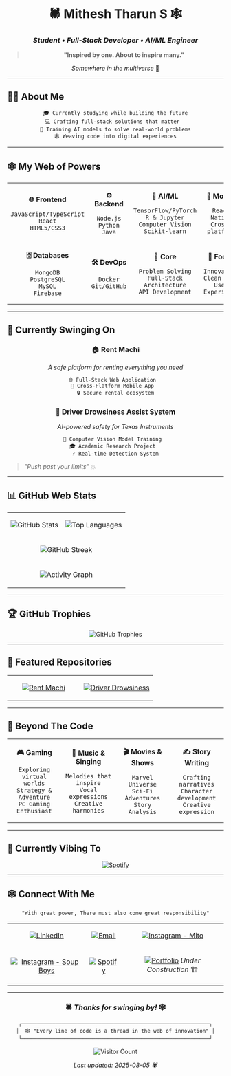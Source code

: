 <div align="center">

# 🕷️ **Mithesh Tharun S** 🕸️
### *Student • Full-Stack Developer • AI/ML Engineer*

> **"Inspired by one. About to inspire many."**

*Somewhere in the multiverse* 🌌

---

</div>

## 🦸‍♂️ **About Me**

<div align="center">

```
🎓 Currently studying while building the future
💻 Crafting full-stack solutions that matter  
🤖 Training AI models to solve real-world problems
🕸️ Weaving code into digital experiences
```

</div>

---

## 🕸️ **My Web of Powers**

<div align="center">

<!-- Bento Box Layout for Skills -->
<table>
<tr>
<td align="center" width="25%">

**🌐 Frontend**
```
JavaScript/TypeScript
React
HTML5/CSS3
```

</td>
<td align="center" width="25%">

**⚙️ Backend**
```
Node.js
Python
Java
```

</td>
<td align="center" width="25%">

**🤖 AI/ML**
```
TensorFlow/PyTorch
R & Jupyter
Computer Vision
Scikit-learn
```

</td>
<td align="center" width="25%">

**📱 Mobile**
```
React Native
Cross-platform
```

</td>
</tr>
<tr>
<td align="center" width="25%">

**🗄️ Databases**
```
MongoDB
PostgreSQL
MySQL
Firebase
```

</td>
<td align="center" width="25%">

**🛠️ DevOps**
```
Docker
Git/GitHub
```

</td>
<td align="center" width="25%">

**💪 Core**
```
Problem Solving
Full-Stack Architecture
API Development
```

</td>
<td align="center" width="25%">

**🎯 Focus**
```
Innovation
Clean Code
User Experience
```

</td>
</tr>
</table>

</div>

---

## 🚀 **Currently Swinging On**

<div align="center">

### 🏠 **Rent Machi**
*A safe platform for renting everything you need*
```
🌐 Full-Stack Web Application  
📱 Cross-Platform Mobile App  
🔒 Secure rental ecosystem
```

### 🚗 **Driver Drowsiness Assist System**
*AI-powered safety for Texas Instruments*
```
🤖 Computer Vision Model Training  
🎓 Academic Research Project  
⚡ Real-time Detection System
```

</div>

> *"Push past your limits"* 💥

---

## 📊 **GitHub Web Stats**

<div align="center">

<!-- Comic Panel Style Stats Layout -->
<table>
<tr>
<td align="center">

![GitHub Stats](https://github-readme-stats.vercel.app/api?username=mito-1315&show_icons=true&theme=radical&hide_border=true&bg_color=0D1117&title_color=FF6B6B&icon_color=4ECDC4&text_color=FFFFFF)

</td>
<td align="center">

![Top Languages](https://github-readme-stats.vercel.app/api/top-langs/?username=mito-1315&layout=compact&theme=radical&hide_border=true&bg_color=0D1117&title_color=FF6B6B&text_color=FFFFFF)

</td>
</tr>
<tr>
<td align="center" colspan="2">

![GitHub Streak](https://github-readme-streak-stats.herokuapp.com/?user=mito-1315&theme=radical&hide_border=true&background=0D1117&stroke=FF6B6B&ring=4ECDC4&fire=FF6B6B&currStreakLabel=FFFFFF)

</td>
</tr>
<tr>
<td align="center" colspan="2">

![Activity Graph](https://github-readme-activity-graph.vercel.app/graph?username=mito-1315&theme=react-dark&hide_border=true&area=true&color=FF6B6B&line=4ECDC4&point=FFFFFF)

</td>
</tr>
</table>

</div>

---

## 🏆 **GitHub Trophies**

<div align="center">

![GitHub Trophies](https://github-profile-trophy.vercel.app/?username=mito-1315&theme=radical&no-bg=true&no-frame=true&margin-w=15&margin-h=15&column=4)

</div>

---

## 🌟 **Featured Repositories**

<div align="center">

<table>
<tr>
<td align="center" width="50%">

[![Rent Machi](https://github-readme-stats.vercel.app/api/pin/?username=mito-1315&repo=rent-machi&theme=radical&hide_border=true&bg_color=0D1117)](https://github.com/mito-1315/rent-machi)

</td>
<td align="center" width="50%">

[![Driver Drowsiness](https://github-readme-stats.vercel.app/api/pin/?username=mito-1315&repo=driver-drowsiness-system&theme=radical&hide_border=true&bg_color=0D1117)](https://github.com/mito-1315/driver-drowsiness-system)

</td>
</tr>
</table>

</div>

---

## 🎯 **Beyond The Code**

<div align="center">

<!-- Bento Box for Interests -->
<table>
<tr>
<td align="center" width="25%">

**🎮 Gaming**
```
Exploring virtual worlds
Strategy & Adventure
PC Gaming Enthusiast
```

</td>
<td align="center" width="25%">

**🎵 Music & Singing**
```
Melodies that inspire
Vocal expressions
Creative harmonies
```

</td>
<td align="center" width="25%">

**🎬 Movies & Shows**
```
Marvel Universe
Sci-Fi Adventures
Story Analysis
```

</td>
<td align="center" width="25%">

**✍️ Story Writing**
```
Crafting narratives
Character development
Creative expression
```

</td>
</tr>
</table>

</div>

---

## 🎵 **Currently Vibing To**

<div align="center">

[![Spotify](https://spotify-recently-played-readme.vercel.app/api?user=31xtxahbkppwhx4ldserrvawjq6a&unique=true&count=3&width=300)](https://open.spotify.com/user/31xtxahbkppwhx4ldserrvawjq6a)

</div>

---

## 🕸️ **Connect With Me**

<div align="center">

```
"With great power, There must also come great responsibility"
```

<table>
<tr>
<td align="center">

[![LinkedIn](https://img.shields.io/badge/LinkedIn-0077B5?style=for-the-badge&logo=linkedin&logoColor=white)](https://www.linkedin.com/in/mithesh-tharun-s-18407a2a2/)

</td>
<td align="center">

[![Email](https://img.shields.io/badge/Email-D14836?style=for-the-badge&logo=gmail&logoColor=white)](mailto:off.mithu1315@gmail.com)

</td>
<td align="center">

[![Instagram - Mito](https://img.shields.io/badge/Instagram_Mito-E4405F?style=for-the-badge&logo=instagram&logoColor=white)](https://www.instagram.com/mito_1315_/)

</td>
</tr>
<tr>
<td align="center">

[![Instagram - Soup Boys](https://img.shields.io/badge/The_Soup_Boys-E4405F?style=for-the-badge&logo=instagram&logoColor=white)](https://www.instagram.com/_thesoupboys_/)

</td>
<td align="center">

[![Spotify](https://img.shields.io/badge/Spotify-1ED760?style=for-the-badge&logo=spotify&logoColor=white)](https://open.spotify.com/user/31xtxahbkppwhx4ldserrvawjq6a)

</td>
<td align="center">

[![Portfolio](https://img.shields.io/badge/Portfolio-FF5722?style=for-the-badge&logo=web&logoColor=white)](#)
*Under Construction* 🏗️

</td>
</tr>
</table>

</div>

---

<div align="center">

### 🕷️ *Thanks for swinging by!* 🕸️

```
┌─────────────────────────────────────────────────────────────┐
│  🕸️ "Every line of code is a thread in the web of innovation" │
└─────────────────────────────────────────────────────────────┘
```

![Visitor Count](https://profile-counter.glitch.me/mito-1315/count.svg)

*Last updated: 2025-08-05 🕷️*

</div>
